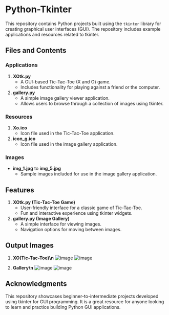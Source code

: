 
# Python-Tkinter
This repository contains Python projects built using the `tkinter` library for creating graphical user interfaces (GUI). The repository includes example applications and resources related to tkinter.
## Files and Contents
### Applications
1. **XOtk.py**  
   - A GUI-based Tic-Tac-Toe (X and O) game.
   - Includes functionality for playing against a friend or the computer.
2. **gallery.py**  
   - A simple image gallery viewer application.
   - Allows users to browse through a collection of images using tkinter.
### Resources
1. **Xo.ico**  
   - Icon file used in the Tic-Tac-Toe application.
2. **icon_g.ico**  
   - Icon file used in the image gallery application.
### Images
- **img_1.jpg** to **img_5.jpg**  
   - Sample images included for use in the image gallery application.
## Features
1. **XOtk.py (Tic-Tac-Toe Game)**  
   - User-friendly interface for a classic game of Tic-Tac-Toe.
   - Fun and interactive experience using tkinter widgets.
2. **gallery.py (Image Gallery)**  
   - A simple interface for viewing images.
   - Navigation options for moving between images.
## Output Images
1. **XO(Tic-Tac-Toe)\n**
![image](https://github.com/user-attachments/assets/9a1ad498-7205-4305-a648-dd038aa11773)
![image](https://github.com/user-attachments/assets/a9b96154-8dd6-4d69-8fba-c94738acda22)

2. **Gallery\n**
![image](https://github.com/user-attachments/assets/e98b0a57-65b5-4c7f-9a6c-340ac99c7d3e)
![image](https://github.com/user-attachments/assets/1c2b1cf8-7bf5-4939-874d-d92825c9a2a0)

## Acknowledgments
This repository showcases beginner-to-intermediate projects developed using tkinter for GUI programming. It is a great resource for anyone looking to learn and practice building Python GUI applications.
